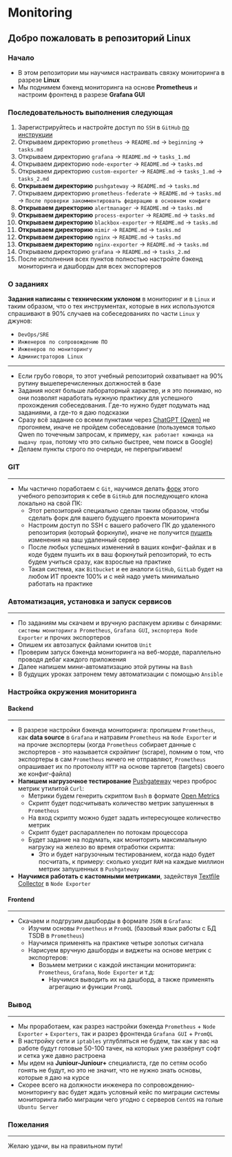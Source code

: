 # Monitoring

## Добро пожаловать в репозиторий Linux

### Начало

- В этом репозитории мы научимся настраивать связку мониторинга в разрезе **Linux**
- Мы поднимем бэкенд мониторинга на основе **Prometheus** и настроим фронтенд в разрезе **Grafana GUI**


### Последовательность выполнения следующая
  1. Зарегистрируйтесь и настройте доступ по `SSH` в `GitHub` [по инструкции](https://github.com/lamjob1993/linux-monitoring/blob/main/.files/%D0%93%D0%B5%D0%BD%D0%B5%D1%80%D0%B0%D1%86%D0%B8%D1%8F%20SSH%20%D0%B4%D0%BB%D1%8F%20GitHub.md)
  2. Открываем директорию `prometheus` → `README.md` → `beginning` → `tasks.md`
  3. Открываем директорию `grafana` → `README.md` → `tasks_1.md`
  4. Открываем директорию `node-exporter` → `README.md` → `tasks.md`
  5. Открываем директорию `custom-exporter` → `README.md` → `tasks_1.md` → `tasks_2.md`
  6. **Открываем директорию** `pushgateway` → `README.md` → `tasks.md`
  7. Открываем директорию `prometheus-federate` → `README.md` → `tasks.md` → `После проверки закомментировать федерацию в основном конфиге`
  8. **Открываем директорию** `alertmanager` → `README.md` → `tasks.md`
  9. **Открываем директорию** `process-exporter` → `README.md` → `tasks.md`
  10. **Открываем директорию** `blackbox-exporter` → `README.md` → `tasks.md`
  11. **Открываем директорию** `mimir` → `README.md` → `tasks.md`
  12. **Открываем директорию** `nginx` → `README.md` → `tasks.md`
  13. **Открываем директорию** `nginx-exporter` → `README.md` → `tasks.md`
  14. Открываем директорию `grafana` → `README.md` → `tasks_2.md`
  15. После исполнения всех пунктов полностью настройте бэкенд мониторинга и дашборды для всех экспортеров

### О заданиях

**Задания написаны с техническим уклоном** в мониторинг и в `Linux` и таким образом, что о тех инструментах, которые в них используются спрашивают в 90% случаев на собеседованиях по части `Linux` у джунов:

- `DevOps/SRE`
- `Инженеров по сопровождению ПО`
- `Инженеров по мониторингу`
- `Администраторов Linux`
  
---

- Если грубо говоря, то этот учебный репозиторий охватывает на 90% рутину вышеперечисленных должностей в базе
- Задания носят больше лабораторный характер, и я это понимаю, но они позволят наработать нужную практику для успешного прохождения собеседования. Где-то нужно будет подумать над заданиями, а где-то я даю подсказки
- Сразу всё задание со всеми пунктами через [ChatGPT (Qwen)](https://chat.qwenlm.ai/ "Переход на оф. сайт Qwen.") не прогоняем, иначе не пройдем собеседование (пользуемся только Qwen по точечным запросам, к примеру, `как работает команда на выдачу прав`, потому что это сильно быстрее, чем поиск в Google)
- Делаем пункты строго по очереди, не перепрыгиваем!

### GIT
---
- Мы частично поработаем с `Git`, научимся делать [форк](https://github.com/lamjob1993/linux-monitoring/blob/main/.files/%D0%A4%D0%BE%D1%80%D0%BA%20%D0%B2%20GitHub.md) этого учебного репозитория к себе в `GitHub` для последующего клона локально на свой ПК:
  - Этот репозиторий специально сделан таким образом, чтобы сделать форк для вашего будущего проекта мониторинга
  - Настроим доступ по SSH с вашего рабочего ПК до удаленного репозитория (который форкнули), иначе не получится [пушить](https://git-scm.com/book/ru/v2/%D0%9E%D1%81%D0%BD%D0%BE%D0%B2%D1%8B-Git-%D0%A0%D0%B0%D0%B1%D0%BE%D1%82%D0%B0-%D1%81-%D1%83%D0%B4%D0%B0%D0%BB%D1%91%D0%BD%D0%BD%D1%8B%D0%BC%D0%B8-%D1%80%D0%B5%D0%BF%D0%BE%D0%B7%D0%B8%D1%82%D0%BE%D1%80%D0%B8%D1%8F%D0%BC%D0%B8 "Когда вы хотите поделиться своими наработками, вам необходимо отправить их в удалённый репозиторий. Команда для этого действия простая: git push <remote-name> <branch-name>.") изменения на ваш удаленный сервер
  - После любых успешных изменений в ваших конфиг-файлах и в коде будем пушить их в ваш форкнутый репозиторий, то есть будем учиться сразу, как взрослые на практике
  - Такая система, как `Bitbucket` и ее аналоги `GitHub`, `GitLab` будет на любом ИТ проекте 100% и с ней надо уметь минимально работать на практике

### Автоматизация, установка и запуск сервисов
---
- По заданиям мы скачаем и вручную распакуем архивы с бинарями: `системы мониторинга Prometheus`, `Grafana GUI`, `экспортера Node Exporter` и прочих экспортеров
- Опишем их автозапуск файлами юнитов `Unit`
- Проверим запуск бэкенда мониторинга на веб-морде, параллельно проводя дебаг каждого приложения
- Далее напишем мини-автоматизацию этой рутины на `Bash`
- В будущих уроках затронем тему автоматизации с помощью `Ansible`

### Настройка окружения мониторинга

#### Backend
---
- В разрезе настройки бэкенда мониторинга: пропишем `Prometheus`, как **data source** в `Grafana` и натравим `Prometheus` на `Node Exporter` и на прочие экспортеры (когда `Prometheus` собирает данные с экспортеров - это называется скрэйпинг (scrape), помним о том, что экспортеры в сам `Prometheus` ничего не отправляют, `Prometheus` опрашивает их по протоколу `HTTP` на основе таргетов (targets) своего же конфиг-файла)
- **Напишем нагрузочное тестирование** [Pushgateway](https://github.com/prometheus/pushgateway "Pushgateway — это компонент экосистемы Prometheus, предназначенный для приема и хранения метрик, которые нельзя собирать традиционным способом через pull-модель (т.е., когда Prometheus сам запрашивает данные у целевого сервиса). Pushgateway позволяет приложениям или скриптам отправлять (push) метрики на специальный промежуточный сервер, откуда их уже может собирать Prometheus.") через проброс метрик утилитой `Curl`:
  - Метрики будем генерить скриптом `Bash` в формате [Open Metrics](https://github.com/prometheus/OpenMetrics/tree/main "OpenMetrics представляет собой эволюцию формата Prometheus для представления метрик, сохраняя при этом совместимость с уже существующими инструментами и данными.")
  - Скрипт будет подсчитывать количество метрик запушенных в `Prometheus`
  - На вход скрипту можно будет задать интересующее количество метрик
  - Скрипт будет распараллелен по потокам процессора
  - Будет задание на подумать, как мониторить максимальную нагрузку на железо во время отработки скрипта:
    - Это и будет нагрузочным тестированием, когда надо будет посчитать, к примеру: сколько уходит `RAM` на каждые миллион метрик запушенных в `Pushgateway` 
- **Научимся работать с кастомными метриками**, задействуя [Textfile Collector](https://github.com/prometheus/node_exporter "Textfile Collector — это дополнительный компонент Node Exporter , который позволяет экспортировать метрики, записанные в текстовые файлы на диске, в формате, понятном для Prometheus. Это удобный способ собирать данные, которые не могут быть получены напрямую через системные вызовы или интерфейсы, но могут быть сгенерированы скриптами или другими программами.") в `Node Exporter`

#### Frontend
---
- Скачаем и подгрузим дашборды в формате `JSON` в `Grafana`:
  - Изучим основы `Prometheus` и `PromQL` (базовый язык работы с БД TSDB в `Prometheus`)
  - Научимся применять на практике четыре золотых сигнала
  - Нарисуем вручную дашборды и виджеты на основе метрик с экспортеров:
    - Возьмем метрики с каждой инстанции мониторинга: `Prometheus`, `Grafana`, `Node Exporter` и т.д:
      - Научимся выводить их на дашборд, а также применять агрегацию и функции `PromQL`

### Вывод
---
  - Мы проработаем, как разрез настройки бэкенда `Prometheus` + `Node Exporter` + `Exporters`, так и разрез фронтенда `Grafana GUI` + `PromQL`
  - В настройку сети и `iptables` углубляться не будем, так как у вас на работе будут готовые 50-100 тачек, на которых уже развёрнут софт и сетка уже давно растроена
  - Мы идем на **Juniour-Juniour+** специалиста, где по сетям особо гонять не будут, но это не значит, что не нужно знать основы, которые я даю на курсе
  - Скорее всего на должности инженера по сопровождению-мониторингу вас будет ждать условный кейс по миграции системы мониторинга либо миграции чего угодно с серверов `CentOS` на голые `Ubuntu Server`

### Пожелания
---
Желаю удачи, вы на правильном пути!
